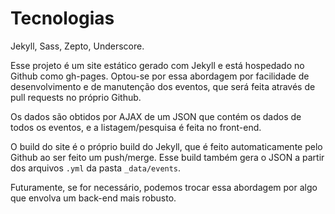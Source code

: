 # Tecnologias

Jekyll, Sass, Zepto, Underscore.

Esse projeto é um site estático gerado com Jekyll e está hospedado no Github como gh-pages. Optou-se por essa abordagem por facilidade de desenvolvimento e de manutenção dos eventos, que será feita através de pull requests no próprio Github.

Os dados são obtidos por AJAX de um JSON que contém os dados de todos os eventos, e a listagem/pesquisa é feita no front-end.

O build do site é o próprio build do Jekyll, que é feito automaticamente pelo Github ao ser feito um push/merge. Esse build também gera o JSON a partir dos arquivos `.yml` da pasta `_data/events`.

Futuramente, se for necessário, podemos trocar essa abordagem por algo que envolva um back-end mais robusto.
